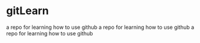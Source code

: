 # gitLearn
a repo for learning how to use github
a repo for learning how to use github
a repo for learning how to use github